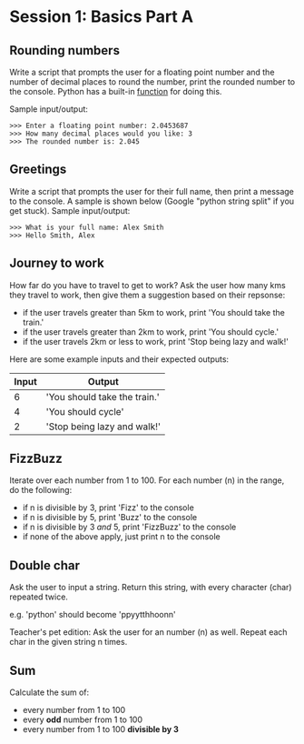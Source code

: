 # Session 1: Basics Part A

## Rounding numbers
Write a script that prompts the user for a floating point number and the number of decimal places to round the number, print the rounded number to the console. Python has a built-in [function](https://docs.python.org/3/library/functions.html#round) for doing this.

Sample input/output:
```
>>> Enter a floating point number: 2.0453687
>>> How many decimal places would you like: 3
>>> The rounded number is: 2.045
```

## Greetings
Write a script that prompts the user for their full name, then print a message to the console. A sample is shown below (Google "python string split" if you get stuck).
Sample input/output:
```
>>> What is your full name: Alex Smith
>>> Hello Smith, Alex
```

## Journey to work

How far do you have to travel to get to work? Ask the user how many kms they travel to work, then give them a suggestion based on their repsonse:

- if the user travels greater than 5km to work, print 'You should take the train.'
- if the user travels greater than 2km to work, print 'You should cycle.'
- if the user travels 2km or less to work, print 'Stop being lazy and walk!'

Here are some example inputs and their expected outputs:

|Input|Output|
|-----|------|
|6|'You should take the train.'|
|4|'You should cycle'|
|2|'Stop being lazy and walk!'|

## FizzBuzz

Iterate over each number from 1 to 100. For each number (n) in the range, do the following:

- if n is divisible by 3, print 'Fizz' to the console
- if n is divisible by 5, print 'Buzz' to the console
- if n is divisible by 3 *and* 5, print 'FizzBuzz' to the console
- if none of the above apply, just print n to the console

## Double char

Ask the user to input a string. Return this string, with every character (char) repeated twice.

e.g. 'python' should become 'ppyytthhoonn'

Teacher's pet edition: Ask the user for an number (n) as well. Repeat each char in the given string n times.

## Sum

Calculate the sum of:

- every number from 1 to 100
- every **odd** number from 1 to 100
- every number from 1 to 100 **divisible by 3**
